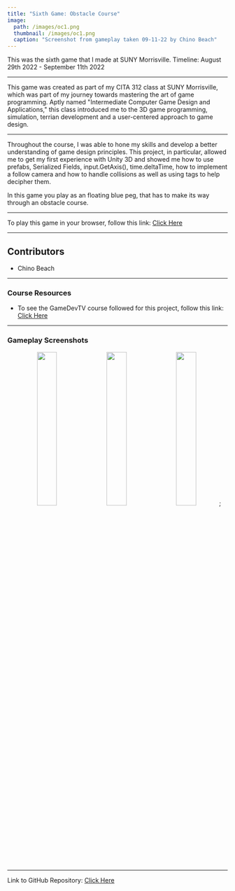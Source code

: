 ```yaml
---
title: "Sixth Game: Obstacle Course"
image: 
  path: /images/oc1.png
  thumbnail: /images/oc1.png
  caption: "Screenshot from gameplay taken 09-11-22 by Chino Beach"
---
```


This was the sixth game that I made at SUNY Morrisville.
Timeline: August 29th 2022 - September 11th 2022

---
 
This game was created as part of my CITA 312 class at SUNY Morrisville, which was part of my journey towards mastering the art of game programming. Aptly named "Intermediate Computer Game Design and Applications," this class introduced me to the 3D game programming, simulation, terrian development and a user-centered approach to game design.

---

Throughout the course, I was able to hone my skills and develop a better understanding of game design principles. This project, in particular, allowed me to get my first experience with Unity 3D and showed me how to use prefabs, Serialized Fields, input.GetAxis(), time.deltaTime, how to implement a follow camera and how to handle collisions as well as using tags to help decipher them. 

In this game you play as an floating blue peg, that has to make its way through an obstacle course. 

---

To play this game in your browser, follow this link: <a href="https://chinobeach.itch.io/obstacle-course">Click Here</a> 

---

## Contributors
* Chino Beach

---

### Course Resources
* To see the GameDevTV course followed for this project, follow this link: <a href="https://www.gamedev.tv/courses/enrolled/1111834">Click Here</a> 

---

### Gameplay Screenshots
<div align="center">

  <img src="/images/oc1.png" alt="" width="30%">&nbsp;
  <img src="/images/oc2.png" alt="" width="30%">&nbsp;
  <img src="/images/oc3.png" alt="" width="30%">; 
  

</div>

---

Link to GitHub Repository: <a href="https://github.com/ChinoBeach/Obstacle-Course">Click Here</a>
